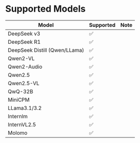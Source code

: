 # Supported Models

| Model | Supported | Note |
|---------|-----------|------|
| DeepSeek v3 | ✅|||
| DeepSeek R1 | ✅|||
| DeepSeek Distill (Qwen/LLama) |✅||
| Qwen2-VL | ✅ ||
| Qwen2-Audio | ✅ ||
| Qwen2.5 | ✅ ||
| Qwen2.5-VL | ✅ ||
| QwQ-32B | ✅ ||
| MiniCPM |✅| |
| LLama3.1/3.2 | ✅ ||
| Internlm | ✅ ||
| InternVL2.5 | ✅ ||
| Molomo | ✅ ||
